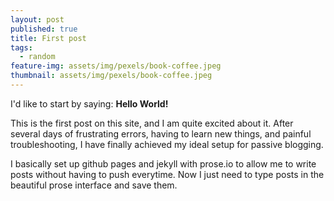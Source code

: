 ```yaml
---
layout: post
published: true
title: First post
tags:
  - random
feature-img: assets/img/pexels/book-coffee.jpeg
thumbnail: assets/img/pexels/book-coffee.jpeg
---
```

I'd like to start by saying: **Hello World!**

This is the first post on this site, and I am quite excited about it. After several days of frustrating errors, having to learn new things, and painful troubleshooting, I have finally achieved my ideal setup for passive blogging.

I basically set up github pages and jekyll with prose.io to allow me to write posts without having to push everytime. Now I just need to type posts in the beautiful prose interface and save them.
